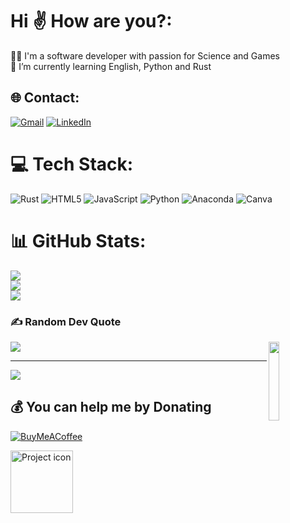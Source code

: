 # Hi ✌ How are you?:
🐱‍👓 I'm a software developer with passion for Science and Games<br>🌱 I’m currently learning English, Python and Rust <br> 


## 🌐 Contact:
[![Gmail](https://img.shields.io/badge/Gmail-%23E34F26.svg?logo=gmail&logoColor=white)](mailto:otaviosouzaprofessional@gmail.com)
[![LinkedIn](https://img.shields.io/badge/LinkedIn-%230077B5.svg?logo=linkedin&logoColor=white)](https://linkedin.com/in/otavio-souza-henriques) 
 

# 💻 Tech Stack:
![Rust](https://img.shields.io/badge/rust-%23000000.svg?style=flat&logo=rust&logoColor=white) ![HTML5](https://img.shields.io/badge/html5-%23E34F26.svg?style=flat&logo=html5&logoColor=white) ![JavaScript](https://img.shields.io/badge/javascript-%23323330.svg?style=flat&logo=javascript&logoColor=%23F7DF1E) ![Python](https://img.shields.io/badge/python-3670A0?style=flat&logo=python&logoColor=ffdd54) ![Anaconda](https://img.shields.io/badge/Anaconda-%2344A833.svg?style=flat&logo=anaconda&logoColor=white) ![Canva](https://img.shields.io/badge/Canva-%2300C4CC.svg?style=flat&logo=Canva&logoColor=white)
# 📊 GitHub Stats:
![](https://github-readme-stats.vercel.app/api?username=DevLoretto&theme=dark&hide_border=false&include_all_commits=true&count_private=false)<br/>
![](https://github-readme-streak-stats.herokuapp.com/?user=DevLoretto&theme=dark&hide_border=false)<br/>
![](https://github-readme-stats.vercel.app/api/top-langs/?username=DevLoretto&theme=dark&hide_border=false&include_all_commits=true&count_private=false&layout=compact)

### ✍️ Random Dev Quote
![](https://quotes-github-readme.vercel.app/api?type=horizontal&theme=radical)
<img align="right" width="18%" src=https://media.giphy.com/media/vsC7gewdX8tfq/giphy.gif>


---
[![](https://visitcount.itsvg.in/api?id=DevLoretto&icon=5&color=0)](https://visitcount.itsvg.in)

  ## 💰 You can help me by Donating
  [![BuyMeACoffee](https://img.shields.io/badge/Buy%20Me%20a%20Coffee-ffdd00?style=for-the-badge&logo=buy-me-a-coffee&logoColor=black)](https://buymeacoffee.com/devloretto) 
  
  <img src="https://images-wixmp-ed30a86b8c4ca887773594c2.wixmp.com/f/f96504f4-de0b-4e1a-9f8a-23cf3113f2c0/dcojb8h-708d3b86-c11c-4a4a-8094-c8113fd52a7e.gif?token=eyJ0eXAiOiJKV1QiLCJhbGciOiJIUzI1NiJ9.eyJzdWIiOiJ1cm46YXBwOiIsImlzcyI6InVybjphcHA6Iiwib2JqIjpbW3sicGF0aCI6IlwvZlwvZjk2NTA0ZjQtZGUwYi00ZTFhLTlmOGEtMjNjZjMxMTNmMmMwXC9kY29qYjhoLTcwOGQzYjg2LWMxMWMtNGE0YS04MDk0LWM4MTEzZmQ1MmE3ZS5naWYifV1dLCJhdWQiOlsidXJuOnNlcnZpY2U6ZmlsZS5kb3dubG9hZCJdfQ.Zjq4QngUjoh0qPyS_FliQW3b7GqTJytUqIqaLw1tHwM" align="center" width="100" alt="Project icon">
